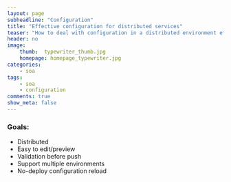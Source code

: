 ```yaml
---
layout: page
subheadline: "Configuration"
title: "Effective configuration for distributed services"
teaser: "How to deal with configuration in a distributed environment effectively - versioning, synchronization, multiple data centers, dealing with failures."
header: no
image:
    thumb:  typewriter_thumb.jpg
    homepage: homepage_typewriter.jpg
categories:
    - soa
tags:
    - soa
    - configuration
comments: true
show_meta: false
---
```

### Goals:
* Distributed
* Easy to edit/preview
* Validation before push
* Support multiple environments
* No-deploy configuration reload
